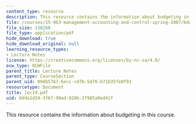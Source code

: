 ```yaml
---
content_type: resource
description: This resource contains the information about budgeting in this course.
file: /courses/15-963-management-accounting-and-control-spring-2007/6dda1d243f6790ad920b2f985a9ed41f_lec19.pdf
file_size: 138260
file_type: application/pdf
hide_download: true
hide_download_original: null
learning_resource_types:
- Lecture Notes
license: https://creativecommons.org/licenses/by-nc-sa/4.0/
ocw_type: OCWFile
parent_title: Lecture Notes
parent_type: CourseSection
parent_uid: 09db57b7-6ecc-cd7b-5d76-b71b35fe0f91
resourcetype: Document
title: lec19.pdf
uid: 6dda1d24-3f67-90ad-920b-2f985a9ed41f
---
```

This resource contains the information about budgeting in this course.